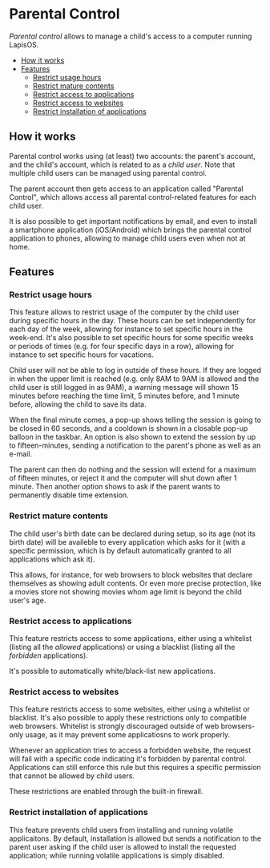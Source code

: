 # Parental Control

*Parental control* allows to manage a child's access to
a computer running LapisOS.

- [How it works](#how-it-works)
- [Features](#features)
	- [Restrict usage hours](#restrict-usage-hours)
	- [Restrict mature contents](#restrict-mature-contents)
	- [Restrict access to applications](#restrict-access-to-applications)
	- [Restrict access to websites](#restrict-access-to-websites)
	- [Restrict installation of applications](#restrict-installation-of-applications)

## How it works

Parental control works using (at least) two accounts: the parent's
account, and the child's account, which is related to as a *child user*.
Note that multiple child users can be managed using parental control.

The parent account then gets access to an application called "Parental Control",
which allows access all parental control-related features for each child user.

It is also possible to get important notifications by email, and even to install
a smartphone application (iOS/Android) which brings the parental control application
to phones, allowing to manage child users even when not at home.

## Features

### Restrict usage hours

This feature allows to restrict usage of the computer by the child user during
specific hours in the day. These hours can be set independently for each day of
the week, allowing for instance to set specific hours in the week-end. It's also
possible to set specific hours for some specific weeks or periods of times
(e.g. for four specific days in a row), allowing for instance to set specific hours
for vacations.

Child user will not be able to log in outside of these hours. If they are logged in
when the upper limit is reached (e.g. only 8AM to 9AM is allowed and the child user
is still logged in as 9AM), a warning message will shown 15 minutes before reaching
the time limit, 5 minutes before, and 1 minute before, allowing the child to save
its data.

When the final minute comes, a pop-up shows telling the session is going to be closed
in 60 seconds, and a cooldown is shown in a closable pop-up balloon in the taskbar.
An option is also shown to extend the session by up to fifteen-minutes, sending
a notification to the parent's phone as well as an e-mail.

The parent can then do nothing and the session will extend for a maximum of fifteen minutes,
or reject it and the computer will shut down after 1 minute. Then another option shows to
ask if the parent wants to permanently disable time extension.

### Restrict mature contents

The child user's birth date can be declared during setup, so its age (not its birth date)
will be availeble to every application which asks for it (with a specific permission, which
is by default automatically granted to all applications	which ask it).

This allows, for instance, for web browsers to block websites that declare themselves as showing
adult contents. Or even more precise protection, like a movies store not showing movies whom age
limit is beyond the child user's age.

### Restrict access to applications

This feature restricts access to some applications, either using a
whitelist (listing all the *allowed* applications) or using a blacklist
(listing all the *forbidden* applications).

It's possible to automatically white/black-list new applications.

### Restrict access to websites

This feature restricts access to some websites, either using a whitelist or
blacklist. It's also possible to apply these restrictions only to compatible
web browsers. Whitelist is strongly discouraged outside of web browsers-only
usage, as it may prevent some applicatiosns to work properly.

Whenever an application tries to access a forbidden website, the request will
fail with a specific code indicating it's forbidden by parental control. Applications
can still enforce this rule but this requires a specific permission that cannot be
allowed by child users.

These restrictions are enabled through the built-in firewall.

### Restrict installation of applications

This feature prevents child users from installing and running volatile applicaitons.
By default, installation is allowed but sends a notification to the parent user asking
if the child user is allowed to install the requested application; while running volatile
applications is simply disabled.